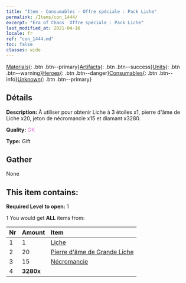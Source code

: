 ```yaml
---
title: "Item - Consumables - Offre spéciale : Pack Liche"
permalink: /Items/con_1444/
excerpt: "Era of Chaos  Offre spéciale : Pack Liche"
last_modified_at: 2021-04-16
locale: fr
ref: "con_1444.md"
toc: false
classes: wide
---
```

 [Materials](/fr/Items/){: .btn .btn--primary}[Artifacts](/fr/Items/Artifacts/){: .btn .btn--success}[Units](/fr/Items/Units/){: .btn .btn--warning}[Heroes](/fr/Items/Heroes/){: .btn .btn--danger}[Consumables](/fr/Items/Consumables/){: .btn .btn--info}[Unknown](/fr/Items/Unknown/){: .btn .btn--primary}

## Détails
 **Description:** À utiliser pour obtenir Liche à 3 étoiles x1, pierre d'âme de Liche x20, jeton de nécromancie x15 et diamant x3280.

 **Quality:** <span style="color: #DA70D6">OK</span>

 **Type:** Gift

## Gather

  None

## This item contains:

 **Required Level to open:** 1

 1 You would get **ALL** items  from:

  | Nr | Amount |     Item    |
  |:---|:-------|:------------|
  | 1 | 1 | [Liche](/fr/units/Lich/) |  | 
  | 2 | 20 | [Pierre d'âme de Grande Liche](/fr/Items/unt_301/) |  | 
  | 3 | 15 | [Nécromancie](/fr/Items/her_460/) |  | 
  | 4 |  **3280x** | <i class="fas fa-gem"/> |  | 
